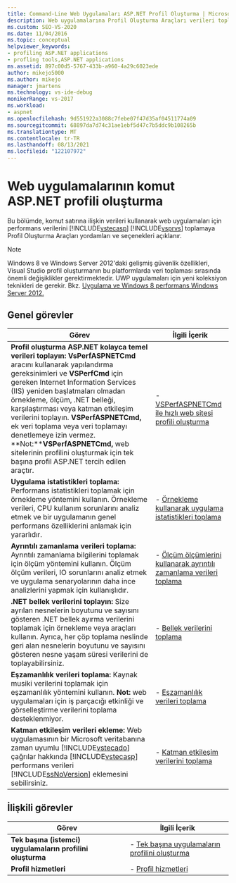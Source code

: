 ```yaml
---
title: Command-Line Web Uygulamaları ASP.NET Profil Oluşturma | Microsoft Docs
description: Web uygulamalarına Profil Oluşturma Araçları verileri toplamak için komut satırına ASP.NET öğrenin.
ms.custom: SEO-VS-2020
ms.date: 11/04/2016
ms.topic: conceptual
helpviewer_keywords:
- profiling ASP.NET applications
- profling tools,ASP.NET applications
ms.assetid: 897c00d5-5767-433b-a960-4a29c6023ede
author: mikejo5000
ms.author: mikejo
manager: jmartens
ms.technology: vs-ide-debug
monikerRange: vs-2017
ms.workload:
- aspnet
ms.openlocfilehash: 9d551922a3088c7febe07f47d35af04511774a09
ms.sourcegitcommit: 68897da7d74c31ae1ebf5d47c7b5ddc9b108265b
ms.translationtype: MT
ms.contentlocale: tr-TR
ms.lasthandoff: 08/13/2021
ms.locfileid: "122107972"
---
```

# <a name="command-line-profiling-of-aspnet-web-applications"></a>Web uygulamalarının komut ASP.NET profili oluşturma
Bu bölümde, komut satırına ilişkin verileri kullanarak web uygulamaları için performans verilerini [!INCLUDE[vstecasp](../code-quality/includes/vstecasp_md.md)] [!INCLUDE[vsprvs](../code-quality/includes/vsprvs_md.md)] toplamaya Profil Oluşturma Araçları yordamları ve seçenekleri açıklanır.

> [!NOTE]
> Windows 8 ve Windows Server 2012'daki gelişmiş güvenlik özellikleri, Visual Studio profil oluşturmanın bu platformlarda veri toplaması sırasında önemli değişiklikler gerektirmektedir. UWP uygulamaları için yeni koleksiyon teknikleri de gerekir. Bkz. [Uygulama ve Windows 8 performans Windows Server 2012.](../profiling/performance-tools-on-windows-8-and-windows-server-2012-applications.md)

## <a name="common-tasks"></a>Genel görevler

| Görev | İlgili İçerik |
| - | - |
| **Profil oluşturma ASP.NET kolayca temel verileri toplayın:** **VsPerfASPNETCmd** aracını kullanarak yapılandırma gereksinimleri ve **VSPerfCmd** için gereken Internet Information Services (IIS) yeniden başlatmaları olmadan örnekleme, ölçüm, .NET belleği, karşılaştırması veya katman etkileşim verilerini toplayın. **VSPerfASPNETCmd,** ek veri toplama veya veri toplamayı denetlemeye izin vermez. **Not:****VSPerfASPNETCmd,** web sitelerinin profilini oluşturmak için tek başına profil ASP.NET tercih edilen araçtır.   | -   [VSPerfASPNETCmd ile hızlı web sitesi profili oluşturma](../profiling/rapid-web-site-profiling-with-vsperfaspnetcmd.md) |
| **Uygulama istatistikleri toplama:** Performans istatistikleri toplamak için örnekleme yöntemini kullanın. Örnekleme verileri, CPU kullanım sorunlarını analiz etmek ve bir uygulamanın genel performans özelliklerini anlamak için yararlıdır. | -   [Örnekleme kullanarak uygulama istatistikleri toplama](../profiling/collecting-application-statistics-for-aspnet-using-the-profiler-sampling-method.md) |
| **Ayrıntılı zamanlama verileri toplama:** Ayrıntılı zamanlama bilgilerini toplamak için ölçüm yöntemini kullanın. Ölçüm ölçüm verileri, IO sorunlarını analiz etmek ve uygulama senaryolarının daha ince analizlerini yapmak için kullanışlıdır. | -   [Ölçüm ölçümlerini kullanarak ayrıntılı zamanlama verileri toplama](../profiling/collecting-detailed-timing-data-aspnet-profiler-instrumentation-method.md) |
| **.NET bellek verilerini toplayın:** Size ayrılan nesnelerin boyutunu ve sayısını gösteren .NET bellek ayırma verilerini toplamak için örnekleme veya araçları kullanın. Ayrıca, her çöp toplama neslinde geri alan nesnelerin boyutunu ve sayısını gösteren nesne yaşam süresi verilerini de toplayabilirsiniz. | -   [Bellek verilerini toplama](../profiling/collecting-memory-data-from-an-aspnet-web-application.md) |
| **Eşzamanlılık verileri toplama:** Kaynak musiki verilerini toplamak için eşzamanlılık yöntemini kullanın. **Not:**  web uygulamaları için iş parçacığı etkinliği ve görselleştirme verilerini toplama desteklenmiyor. | -   [Eşzamanlılık verileri toplama](../profiling/collecting-concurrency-data-for-an-aspnet-web-application.md) |
| **Katman etkileşim verileri ekleme:** Web uygulamasının bir Microsoft veritabanına zaman uyumlu [!INCLUDE[vstecado](../data-tools/includes/vstecado_md.md)] çağrılar hakkında [!INCLUDE[vstecasp](../code-quality/includes/vstecasp_md.md)] performans verileri [!INCLUDE[ssNoVersion](../data-tools/includes/ssnoversion_md.md)] eklemesini sebilirsiniz. | -   [Katman etkileşim verilerini toplama](../profiling/adding-tier-interaction-data-from-the-command-line.md) |

## <a name="related-tasks"></a>İlişkili görevler

|Görev|İlgili İçerik|
|----------|---------------------|
|**Tek başına (istemci) uygulamaların profilini oluşturma**|-   [Tek başına uygulamaların profilini oluşturma](../profiling/command-line-profiling-of-stand-alone-applications.md)|
|**Profil hizmetleri**|-   [Profil hizmetleri](../profiling/command-line-profiling-of-services.md)|
